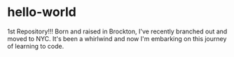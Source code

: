 # hello-world
1st Repository!!!
Born and raised in Brockton, I've recently branched out and moved to NYC. It's been a whirlwind and now I'm embarking on this journey of learning to code. 
